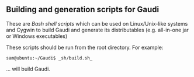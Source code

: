 Building and generation scripts for Gaudi
-----------------------------------------

These are _Bash shell scripts_ which can be used
on Linux/Unix-like systems and Cygwin 
to build Gaudi and generate its distributables 
(e.g. all-in-one jar or Windows executables)

These scripts should be run from the root directory.
For example:

`sam@ubuntu:~/Gaudi$ _sh/build.sh_`

... will build Gaudi.

